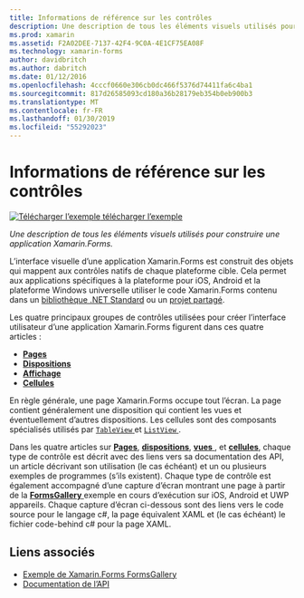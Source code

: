 ```yaml
---
title: Informations de référence sur les contrôles
description: Une description de tous les éléments visuels utilisés pour construire une application Xamarin.Forms. Cet article répertorie les groupes de contrôle qui composent l’interface utilisateur d’une application Xamarin.Forms.
ms.prod: xamarin
ms.assetid: F2A02DEE-7137-42F4-9C0A-4E1CF75EA08F
ms.technology: xamarin-forms
author: davidbritch
ms.author: dabritch
ms.date: 01/12/2016
ms.openlocfilehash: 4cccf0660e306cb0dc466f5376d74411fa6c4ba1
ms.sourcegitcommit: 817d26585093cd180a36b28179eb354b0eb900b3
ms.translationtype: MT
ms.contentlocale: fr-FR
ms.lasthandoff: 01/30/2019
ms.locfileid: "55292023"
---
```

# <a name="controls-reference"></a>Informations de référence sur les contrôles

[![Télécharger l’exemple](~/media/shared/download.png) télécharger l’exemple](https://developer.xamarin.com/samples/FormsGallery/)

_Une description de tous les éléments visuels utilisés pour construire une application Xamarin.Forms._

L’interface visuelle d’une application Xamarin.Forms est construit des objets qui mappent aux contrôles natifs de chaque plateforme cible. Cela permet aux applications spécifiques à la plateforme pour iOS, Android et la plateforme Windows universelle utiliser le code Xamarin.Forms contenu dans un [bibliothèque .NET Standard](~/cross-platform/app-fundamentals/net-standard.md) ou un [projet partagé](~/cross-platform/app-fundamentals/shared-projects.md).

Les quatre principaux groupes de contrôles utilisées pour créer l’interface utilisateur d’une application Xamarin.Forms figurent dans ces quatre articles :

- [**Pages**](pages.md)
- [**Dispositions**](layouts.md)
- [**Affichage**](views.md)
- [**Cellules**](cells.md)

En règle générale, une page Xamarin.Forms occupe tout l’écran. La page contient généralement une disposition qui contient les vues et éventuellement d’autres dispositions. Les cellules sont des composants spécialisés utilisés par [ `TableView` ](views.md#tableView) et [ `ListView` ](views.md#listView).

Dans les quatre articles sur [ **Pages**](pages.md), [ **dispositions**](layouts.md), [ **vues** ](views.md), et [ **cellules**](cells.md), chaque type de contrôle est décrit avec des liens vers sa documentation des API, un article décrivant son utilisation (le cas échéant) et un ou plusieurs exemples de programmes (s’ils existent). Chaque type de contrôle est également accompagné d’une capture d’écran montrant une page à partir de la [ **FormsGallery** ](https://developer.xamarin.com/samples/FormsGallery/) exemple en cours d’exécution sur iOS, Android et UWP appareils. Chaque capture d’écran ci-dessous sont des liens vers le code source pour le langage c#, la page équivalent XAML et (le cas échéant) le fichier code-behind c# pour la page XAML.

## <a name="related-links"></a>Liens associés

- [Exemple de Xamarin.Forms FormsGallery](https://developer.xamarin.com/samples/FormsGallery/)
- [Documentation de l’API](https://docs.microsoft.com/dotnet/api/xamarin.forms?view=xamarin-forms)
